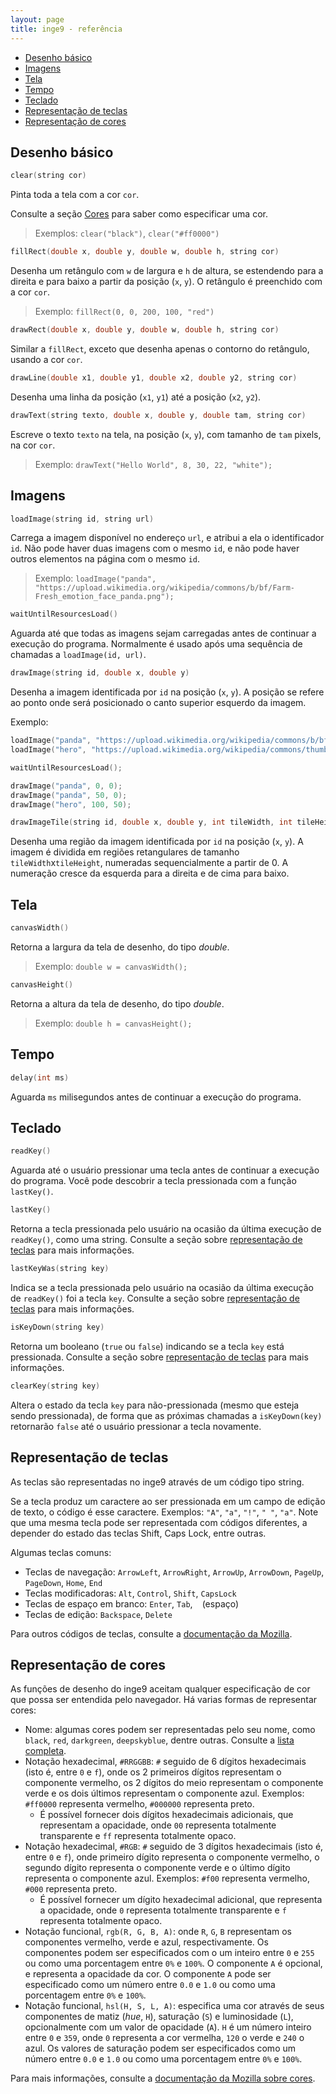 ```yaml
---
layout: page
title: inge9 - referência
---
```


- [Desenho básico](#desenho-básico)
- [Imagens](#imagens)
- [Tela](#tela)
- [Tempo](#tempo)
- [Teclado](#teclado)
- [Representação de teclas](#representação-de-teclas)
- [Representação de cores](#representação-de-cores)

## Desenho básico

```c++
clear(string cor)
```
Pinta toda a tela com a cor `cor`.

Consulte a seção [Cores](#cores) para saber como especificar uma cor.

> Exemplos: `clear("black")`, `clear("#ff0000")`

```c++
fillRect(double x, double y, double w, double h, string cor)
```

Desenha um retângulo com `w` de largura e `h` de altura, se estendendo para a direita e para baixo a partir da posição (`x`, `y`). O retângulo é preenchido com a cor `cor`.

> Exemplo: `fillRect(0, 0, 200, 100, "red")`

```c++
drawRect(double x, double y, double w, double h, string cor)
```

Similar a `fillRect`, exceto que desenha apenas o contorno do retângulo, usando a cor `cor`.

```c++
drawLine(double x1, double y1, double x2, double y2, string cor)
```

Desenha uma linha da posição (`x1`, `y1`) até a posição (`x2`, `y2`).

```c++
drawText(string texto, double x, double y, double tam, string cor)
```

Escreve o texto `texto` na tela, na posição (`x`, `y`), com tamanho de `tam` pixels, na cor `cor`.

> Exemplo: `drawText("Hello World", 8, 30, 22, "white");`


## Imagens

```c++
loadImage(string id, string url)
```

Carrega a imagem disponível no endereço `url`, e atribui a ela o identificador `id`. Não pode haver duas imagens com o mesmo `id`, e não pode haver outros elementos na página com o mesmo `id`.

> Exemplo: `loadImage("panda", "https://upload.wikimedia.org/wikipedia/commons/b/bf/Farm-Fresh_emotion_face_panda.png");`

```c++
waitUntilResourcesLoad()
```

Aguarda até que todas as imagens sejam carregadas antes de continuar a execução do programa. Normalmente é usado após uma sequência de chamadas a `loadImage(id, url)`.

```c++
drawImage(string id, double x, double y)
```

Desenha a imagem identificada por `id` na posição (`x`, `y`). A posição se refere ao ponto onde será posicionado o canto superior esquerdo da imagem.

Exemplo:

```c++
loadImage("panda", "https://upload.wikimedia.org/wikipedia/commons/b/bf/Farm-Fresh_emotion_face_panda.png");
loadImage("hero", "https://upload.wikimedia.org/wikipedia/commons/thumb/1/11/Cc-by_new_white.svg/48px-Cc-by_new_white.svg.png");

waitUntilResourcesLoad();

drawImage("panda", 0, 0);
drawImage("panda", 50, 0);
drawImage("hero", 100, 50);
```

```c++
drawImageTile(string id, double x, double y, int tileWidth, int tileHeight, int tileId)
```

Desenha uma região da imagem identificada por `id` na posição (`x`, `y`). A imagem é dividida em regiões retangulares de tamanho `tileWidth`x`tileHeight`, numeradas sequencialmente a partir de 0. A numeração cresce da esquerda para a direita e de cima para baixo.

## Tela

```c++
canvasWidth()
```

Retorna a largura da tela de desenho, do tipo *double*.

> Exemplo: `double w = canvasWidth();`

```c++
canvasHeight()
```

Retorna a altura da tela de desenho, do tipo *double*.

> Exemplo: `double h = canvasHeight();`

## Tempo

```c++
delay(int ms)
```

Aguarda `ms` milisegundos antes de continuar a execução do programa.

## Teclado

```c++
readKey()
```

Aguarda até o usuário pressionar uma tecla antes de continuar a execução do programa. Você pode descobrir a tecla pressionada com a função `lastKey()`.

```c++
lastKey()
```

Retorna a tecla pressionada pelo usuário na ocasião da última execução de `readKey()`, como uma string. Consulte a seção sobre [representação de teclas](#representação-de-teclas) para mais informações.

```c++
lastKeyWas(string key)
```

Indica se a tecla pressionada pelo usuário na ocasião da última execução de `readKey()` foi a tecla `key`. Consulte a seção sobre [representação de teclas](#representação-de-teclas) para mais informações.

```c++
isKeyDown(string key)
```

Retorna um booleano (`true` ou `false`) indicando se a tecla `key` está pressionada. Consulte a seção sobre [representação de teclas](#representação-de-teclas) para mais informações.

```c++
clearKey(string key)
```

Altera o estado da tecla `key` para não-pressionada (mesmo que esteja sendo pressionada), de forma que as próximas chamadas a `isKeyDown(key)` retornarão `false` até o usuário pressionar a tecla novamente.


## Representação de teclas

As teclas são representadas no inge9 através de um código tipo string.

Se a tecla produz um caractere ao ser pressionada em um campo de edição de texto, o código é esse caractere. Exemplos: `"A"`, `"a"`, `"!"`, `" "`, `"a"`. Note que uma mesma tecla pode ser representada com códigos diferentes, a depender do estado das teclas Shift, Caps Lock, entre outras.

Algumas teclas comuns:

- Teclas de navegação: `ArrowLeft`, `ArrowRight`, `ArrowUp`, `ArrowDown`, `PageUp`, `PageDown`, `Home`, `End`
- Teclas modificadoras: `Alt`, `Control`, `Shift`, `CapsLock`
- Teclas de espaço em branco: `Enter`, `Tab`, ` ` (espaço)
- Teclas de edição: `Backspace`, `Delete` 

Para outros códigos de teclas, consulte a [documentação da Mozilla](https://developer.mozilla.org/en-US/docs/Web/API/KeyboardEvent/key/Key_Values).

## Representação de cores

As funções de desenho do inge9 aceitam qualquer especificação de cor que possa ser entendida pelo navegador. Há varias formas de representar cores:

- Nome: algumas cores podem ser representadas pelo seu nome, como `black`, `red`, `darkgreen`, `deepskyblue`, dentre outras. Consulte a [lista completa](https://www.rapidtables.com/web/css/css-color.html).
- Notação hexadecimal, `#RRGGBB`: `#` seguido de 6 dígitos hexadecimais (isto é, entre `0` e `f`), onde os 2 primeiros dígitos representam o componente vermelho, os 2 dígitos do meio representam o componente verde e os dois últimos representam o componente azul. Exemplos: `#ff0000` representa vermelho, `#000000` representa preto.
  - É possível fornecer dois dígitos hexadecimais adicionais, que representam a opacidade, onde `00` representa totalmente transparente e `ff` representa totalmente opaco.
- Notação hexadecimal, `#RGB`: `#` seguido de 3 dígitos hexadecimais (isto é, entre `0` e `f`), onde primeiro dígito representa o componente vermelho, o segundo dígito representa o componente verde e o último dígito representa o componente azul. Exemplos: `#f00` representa vermelho, `#000` representa preto.
  - É possível fornecer um dígito hexadecimal adicional, que representa a opacidade, onde `0` representa totalmente transparente e `f` representa totalmente opaco.
- Notação funcional, `rgb(R, G, B, A)`: onde `R`, `G`, `B` representam os componentes vermelho, verde e azul, respectivamente. Os componentes podem ser especificados com o um inteiro entre `0` e `255` ou como uma porcentagem entre `0%` e `100%`. O componente `A` é opcional, e representa a opacidade da cor. O componente `A` pode ser especificado como um número entre `0.0` e `1.0` ou como uma porcentagem entre `0%` e `100%`.
- Notação funcional, `hsl(H, S, L, A)`: especifica uma cor através de seus componentes de matiz (*hue*, `H`), saturação (`S`) e luminosidade (`L`), opcionalmente com um valor de opacidade (`A`). `H` é um número inteiro entre `0` e `359`, onde `0` representa a cor vermelha, `120` o verde e `240` o azul. Os valores de saturação podem ser especificados como um número entre `0.0` e `1.0` ou como uma porcentagem entre `0%` e `100%`.

Para mais informações, consulte a [documentação da Mozilla sobre cores](https://developer.mozilla.org/pt-BR/docs/Web/CSS/color_value).



